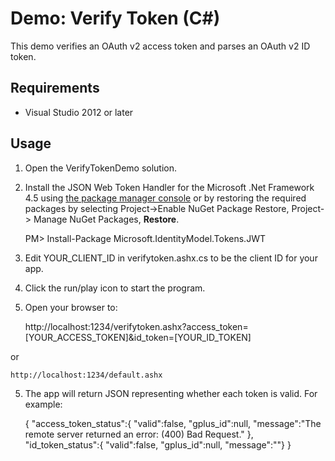 # Demo: Verify Token (C#) #

This demo verifies an OAuth v2 access token and parses an OAuth v2 ID token.

## Requirements ##
* Visual Studio 2012 or later

## Usage ##
1. Open the VerifyTokenDemo solution.
2. Install the JSON Web Token Handler for the Microsoft .Net Framework 4.5 using [the package manager console](http://docs.nuget.org/docs/start-here/using-the-package-manager-console) or by restoring the required packages by selecting Project->Enable NuGet Package Restore, Project-> Manage NuGet Packages, **Restore**.

    PM> Install-Package Microsoft.IdentityModel.Tokens.JWT
2. Edit YOUR_CLIENT_ID in verifytoken.ashx.cs to be the client ID for your app.
3. Click the run/play icon to start the program.
4. Open your browser to: 

    http://localhost:1234/verifytoken.ashx?access_token=[YOUR_ACCESS_TOKEN]&id_token=[YOUR_ID_TOKEN]

or

    http://localhost:1234/default.ashx

5. The app will return JSON representing whether each token is valid. For example:

    {
        "access_token_status":{
          "valid":false,
          "gplus_id":null,
          "message":"The remote server returned an error: (400) Bad Request."
        },
        "id_token_status":{
          "valid":false,
          "gplus_id":null,
          "message":""}
    }

